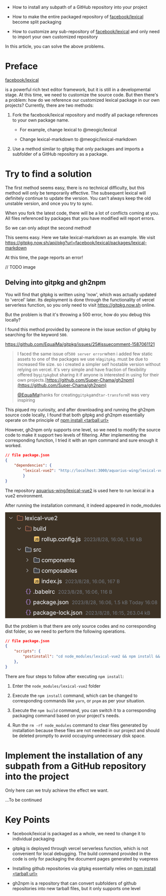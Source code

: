 - How to install any subpath of a GitHub repository into your project

- How to make the entire packaged repository of [facebook/lexical](https://github.com/facebook/lexical) become split
  packaging

- How to customize any sub-repository of [facebook/lexical](https://github.com/facebook/lexical) and only need to import
  your own customized repository

In this article, you can solve the above problems.

# Preface

[facebook/lexical](https://github.com/facebook/lexical)

is a powerful rich text editor framework, but it is still in a developmental stage. At this time, we need to customize
the source code. But then there's a problem: how do we reference our customized lexical package in our own projects?
Currently, there are two methods:

1. Fork the facebook/lexical repository and modify all package references to your own package name.

   - For example, change lexical to @meogic/lexical

   - Change lexical-markdown to @meogic/lexical-markdown

2. Use a method similar to gitpkg that only packages and imports a subfolder of a GitHub repository as a package.

# Try to find a solution

The first method seems easy, there is no technical difficulty, but this method will only be temporarily effective. The
subsequent lexical will definitely continue to update the version. You can't always keep the old unstable version, and
once you try to sync.

When you fork the latest code, there will be a lot of conflicts coming at you. All files referenced by packages that you
have modified will report errors.

So we can only adopt the second method!

This seems easy. Here we take lexical-markdown as an example. We
visit https://gitpkg.now.sh/api/pkg?url=facebook/lexical/packages/lexical-markdown

At this time, the page reports an error!

// TODO image

## Delving into gitpkg and gh2npm

You will find that gitpkg is written using 'now', which was actually updated to 'vercel' later. Its deployment is done
through the functionality of vercel serverless function, so you only need to visit https://gitpkg.now.sh online.

But the problem is that it's throwing a 500 error, how do you debug this locally?

I found this method provided by someone in the issue section of gitpkg by searching for the keyword `500`.

https://github.com/EqualMa/gitpkg/issues/25#issuecomment-1587061121

> I faced the same issue of`500 server error`when i added few static assets to one of the packages we use via`gitpkg`.
must be due to increased file size. so i created a simpler self hostable version without relying on vercel. it's very
simple and have fraction of flexibility offered by`gitpkg`but sharing it if anyone is interested in using for their own
projects.[https://github.com/Super-Chama/gh2npm](https://github.com/Super-Chama/gh2npm)
>
> [@EqualMa](https://github.com/EqualMa)thanks for creating`gitpkg`and`tar-transform`it was very inspiring

This piqued my curiosity, and after downloading and running the gh2npm source code locally, I found that both gitpkg and
gh2npm essentially operate on the principle
of [npm install \<tarball url\>](https://docs.npmjs.com/cli/v9/commands/npm-install#description:~:text=npm%20install%20%3Ctarball%20url%3E)

However, gh2npm only supports one level, so we need to modify the source code to make it support two levels of
filtering. After implementing the corresponding function, I tried it with an npm command and sure enough it worked.
```json
// file package.json
{
	"dependencies": {  
		"lexical-vue2": "http://localhost:3000/aquarius-wing/lexical-vue2/packages/lexical-vue2"  
		}
}
```

The repository [aquarius-wing/lexical-vue2](https://github.com/aquarius-wing/lexical-vue2) is used here to run lexical
in a vue2 environment.

After running the installation command, it indeed appeared in node_modules

![how-to-install-facebook-lexical-in-custom-repository-1](./how-to-install-facebook-lexical-in-custom-repository-1.png)

But the problem is that there are only source codes and no corresponding dist folder, so we need to perform the
following operations.

```json
// file package.json
{
	"scripts": {
		"postinstall": "cd node_modules/lexical-vue2 && npm install && npm run build && rm -rf node_modules"  
	},
}
```

There are four steps to follow after executing `npm install`:

1. Enter the `node_modules/lexical-vue2` folder

2. Execute the `npm install` command, which can be changed to corresponding commands like `yarn`, or `pnpm` as per your
   situation.

3. Execute the `npm build` command, you can switch it to a corresponding packaging command based on your project's
   needs.

4. Run the `rm -rf node_modules` command to clear files generated by installation because these files are not needed in
   our project and should be deleted promptly to avoid occupying unnecessary disk space.

# Implement the installation of any subpath from a GitHub repository into the project

Only here can we truly achieve the effect we want.

...To be continued

# Key Points

- facebook/lexical is packaged as a whole, we need to change it to individual packaging

- gitpkg is deployed through vercel serverless function, which is not convenient for local debugging. The build command
  provided in the code is only for packaging the document pages generated by vuepress

- Installing github repositories via gitpkg essentially relies
  on [npm install <tarball url\>](https://docs.npmjs.com/cli/v9/commands/npm-install#description:~:text=npm%20install%20%3Ctarball%20url%3E)

- gh2npm is a repository that can convert subfolders of github repositories into new tarball files, but it only supports
  one level